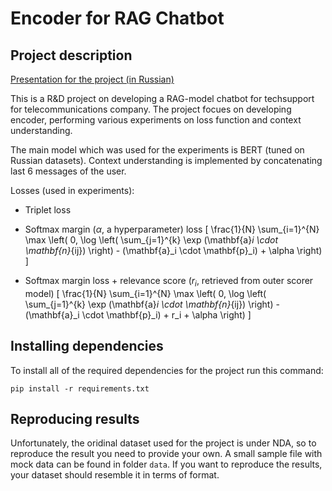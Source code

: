 # Encoder for RAG Chatbot
## Project description

[Presentation for the project (in Russian)](https://drive.google.com/file/d/1wwlGdvPL2OwPJ7blrKwunxKaeXRsrx_6/view?usp=sharing)

This is a R&D project on developing a RAG-model chatbot for techsupport for telecommunications company. The project focues on developing encoder, performing various experiments on loss function and context understanding.

The main model which was used for the experiments is BERT (tuned on Russian datasets). Context understanding is implemented by concatenating last 6 messages of the user.

Losses (used in experiments):

- Triplet loss

- Softmax margin ($\alpha$, a hyperparameter) loss
\[
\frac{1}{N} \sum_{i=1}^{N} \max \left( 0, \log \left( \sum_{j=1}^{k} \exp (\mathbf{a}_i \cdot \mathbf{n}_{ij}) \right) - (\mathbf{a}_i \cdot \mathbf{p}_i) + \alpha \right)
\]

 - Softmax margin loss + relevance score ($r_i$, retrieved from outer scorer model)
\[
\frac{1}{N} \sum_{i=1}^{N} \max \left( 0, \log \left( \sum_{j=1}^{k} \exp (\mathbf{a}_i \cdot \mathbf{n}_{ij}) \right) - (\mathbf{a}_i \cdot \mathbf{p}_i) + r_i + \alpha \right)
\]

## Installing dependencies 

To install all of the required dependencies for the project run this command:

```
pip install -r requirements.txt
```

## Reproducing results

Unfortunately, the oridinal dataset used for the project is under NDA, so to reproduce the result you need to provide your own. A small sample file with mock data can be found in folder `data`. If you want to reproduce the results, your dataset should resemble it in terms of format.

